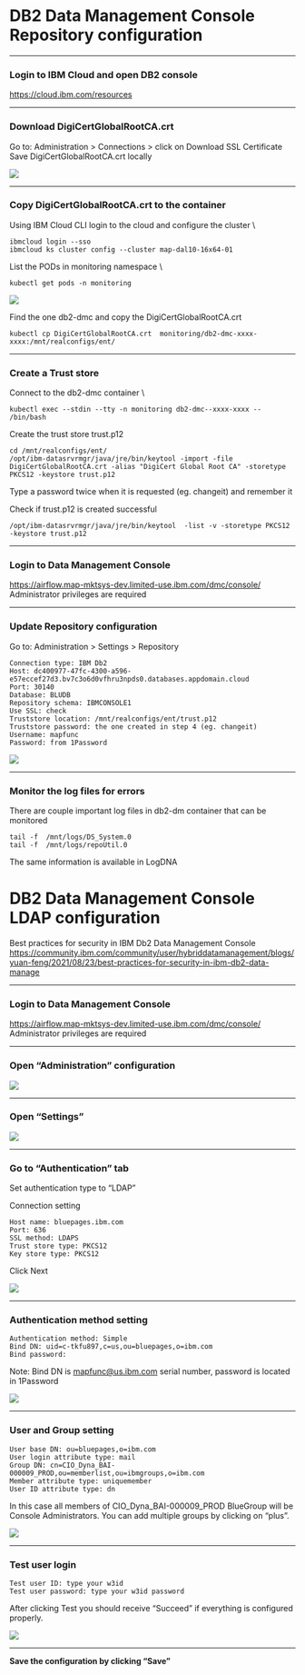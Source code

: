 # DB2 Data Management Console Repository configuration

---
### Login to IBM Cloud and open DB2 console

https://cloud.ibm.com/resources

---
### Download DigiCertGlobalRootCA.crt

Go to: Administration > Connections > click on Download SSL Certificate \
Save DigiCertGlobalRootCA.crt locally

<img src="https://github.ibm.com/CIO-MAP/MAP-ETL-Framework-AirflowK8s/blob/master/docs/pics/7_1.jpg">

---
### Copy DigiCertGlobalRootCA.crt to the container

Using IBM Cloud CLI login to the cloud and configure the cluster \
```
ibmcloud login --sso
ibmcloud ks cluster config --cluster map-dal10-16x64-01
```

List the PODs in monitoring namespace \
```
kubectl get pods -n monitoring
```

<img src="https://github.ibm.com/CIO-MAP/MAP-ETL-Framework-AirflowK8s/blob/master/docs/pics/7_2.jpg">

Find the one db2-dmc and copy the DigiCertGlobalRootCA.crt
```
kubectl cp DigiCertGlobalRootCA.crt  monitoring/db2-dmc-xxxx-xxxx:/mnt/realconfigs/ent/
```

---
### Create a Trust store

Connect to the db2-dmc container \
```
kubectl exec --stdin --tty -n monitoring db2-dmc--xxxx-xxxx -- /bin/bash
```

Create the trust store trust.p12
```
cd /mnt/realconfigs/ent/
/opt/ibm-datasrvrmgr/java/jre/bin/keytool -import -file DigiCertGlobalRootCA.crt -alias "DigiCert Global Root CA" -storetype PKCS12 -keystore trust.p12
```

Type a password twice when it is requested (eg. changeit) and remember it

Check if trust.p12 is created successful
```
/opt/ibm-datasrvrmgr/java/jre/bin/keytool  -list -v -storetype PKCS12 -keystore trust.p12
```

---
### Login to Data Management Console

https://airflow.map-mktsys-dev.limited-use.ibm.com/dmc/console/ \
Administrator privileges are required

---
### Update Repository configuration

Go to: Administration > Settings > Repository
```
Connection type: IBM Db2
Host: dc400977-47fc-4300-a596-e57eccef27d3.bv7c3o6d0vfhru3npds0.databases.appdomain.cloud
Port: 30140
Database: BLUDB
Repository schema: IBMCONSOLE1
Use SSL: check
Truststore location: /mnt/realconfigs/ent/trust.p12
Truststore password: the one created in step 4 (eg. changeit)
Username: mapfunc
Password: from 1Password
```

<img src="https://github.ibm.com/CIO-MAP/MAP-ETL-Framework-AirflowK8s/blob/master/docs/pics/7_3.jpg">

---

### Monitor the log files for errors

There are couple important log files in db2-dm container that can be monitored
```
tail -f  /mnt/logs/DS_System.0
tail -f  /mnt/logs/repoUtil.0 
```

The same information is available in LogDNA











# DB2 Data Management Console LDAP configuration

Best practices for security in IBM Db2 Data Management Console\
https://community.ibm.com/community/user/hybriddatamanagement/blogs/yuan-feng/2021/08/23/best-practices-for-security-in-ibm-db2-data-manage

---
### Login to Data Management Console

https://airflow.map-mktsys-dev.limited-use.ibm.com/dmc/console/ \
Administrator privileges are required

---
### Open “Administration” configuration

<img src="https://github.ibm.com/CIO-MAP/MAP-ETL-Framework-AirflowK8s/blob/master/docs/pics/5_1.jpg">

---
### Open “Settings”

<img src="https://github.ibm.com/CIO-MAP/MAP-ETL-Framework-AirflowK8s/blob/master/docs/pics/5_2.jpg">

---
### Go to “Authentication” tab

Set authentication type to “LDAP”

Connection setting
```
Host name: bluepages.ibm.com
Port: 636
SSL method: LDAPS
Trust store type: PKCS12
Key store type: PKCS12
```
Click Next

<img src="https://github.ibm.com/CIO-MAP/MAP-ETL-Framework-AirflowK8s/blob/master/docs/pics/5_3.jpg">

---
### Authentication method setting

```
Authentication method: Simple
Bind DN: uid=c-tkfu897,c=us,ou=bluepages,o=ibm.com
Bind password:
```

Note: Bind DN is mapfunc@us.ibm.com serial number, password is located in 1Password

<img src="https://github.ibm.com/CIO-MAP/MAP-ETL-Framework-AirflowK8s/blob/master/docs/pics/5_4.jpg">

---
### User and Group setting

```
User base DN: ou=bluepages,o=ibm.com
User login attribute type: mail
Group DN: cn=CIO_Dyna_BAI-000009_PROD,ou=memberlist,ou=ibmgroups,o=ibm.com
Member attribute type: uniquemember
User ID attribute type: dn
```
In this case all members of  CIO_Dyna_BAI-000009_PROD BlueGroup will be Console Administrators. You can add multiple groups by clicking on “plus”.

<img src="https://github.ibm.com/CIO-MAP/MAP-ETL-Framework-AirflowK8s/blob/master/docs/pics/5_5.jpg">

---
### Test user login
```
Test user ID: type your w3id
Test user password: type your w3id password
```
After clicking Test you should receive “Succeed” if everything is configured properly.

<img src="https://github.ibm.com/CIO-MAP/MAP-ETL-Framework-AirflowK8s/blob/master/docs/pics/5_6.jpg">

---
**Save the configuration by clicking “Save”**